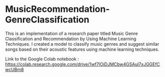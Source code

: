 # MusicRecommendation-GenreClassification
This is an implementation of a research paper titled Music Genre Classification and Recommendation by Using Machine Learning Techniques. I created a model to classify music genres and suggest similar songs based on their acoustic features using machine learning techniques.

Link to the Google Colab notebook : https://colab.research.google.com/drive/1wf7lOiDJMCbw4GSAul7xJGGEfCwcUBm8
